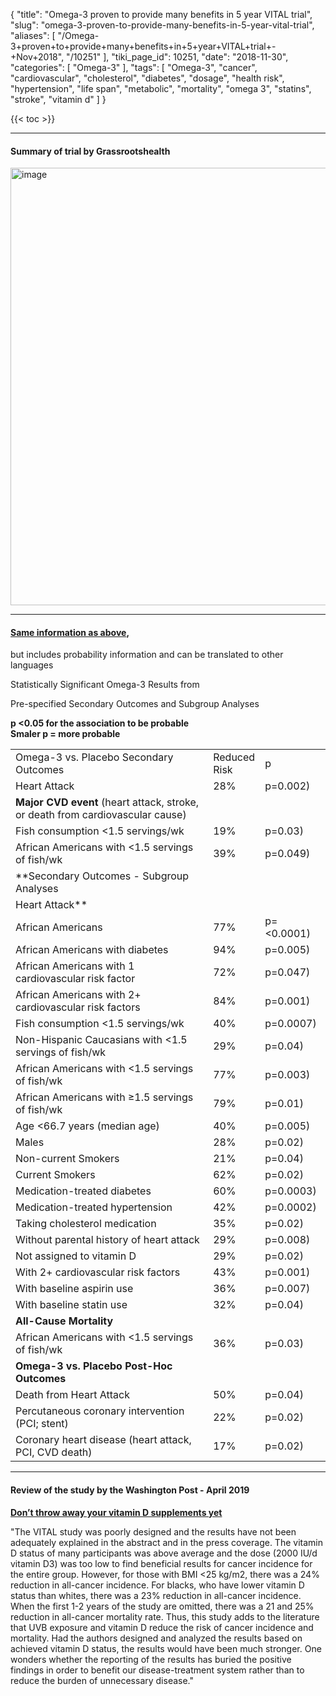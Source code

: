 {
    "title": "Omega-3 proven to provide many benefits in 5 year VITAL trial",
    "slug": "omega-3-proven-to-provide-many-benefits-in-5-year-vital-trial",
    "aliases": [
        "/Omega-3+proven+to+provide+many+benefits+in+5+year+VITAL+trial+-+Nov+2018",
        "/10251"
    ],
    "tiki_page_id": 10251,
    "date": "2018-11-30",
    "categories": [
        "Omega-3"
    ],
    "tags": [
        "Omega-3",
        "cancer",
        "cardiovascular",
        "cholesterol",
        "diabetes",
        "dosage",
        "health risk",
        "hypertension",
        "life span",
        "metabolic",
        "mortality",
        "omega 3",
        "statins",
        "stroke",
        "vitamin d"
    ]
}


{{< toc >}}

---

#### Summary of trial by Grassrootshealth

<img src="https://d378j1rmrlek7x.cloudfront.net/attachments/jpeg/vital-table.jpg" alt="image" width="700">

---

#### [Same information as above](http://campaign.r20.constantcontact.com/render?m=1102722411090&ca=162e997f-307b-4918-9a04-2d6d31a4fda6),   
but includes probability information and can be translated to other languages

Statistically Significant Omega-3 Results from 

Pre-specified Secondary Outcomes and Subgroup Analyses 

 **p <0.05 for the association to be probable  
Smaler p = more probable** 

| | | |
| --- | --- | --- |
| Omega-3 vs. Placebo Secondary Outcomes | Reduced <br>Risk | p |
| Heart Attack | 28%   | p=0.002) |
|  **Major CVD event** (heart attack, stroke, <br>or death from cardiovascular cause) |
| Fish consumption <1.5 servings/wk | 19%   | p=0.03) |
| African Americans with <1.5 servings of fish/wk | 39%   | p=0.049) |
|  **Secondary Outcomes - Subgroup Analyses  
Heart Attack**  |
| African Americans | 77%   | p=<0.0001) |
| African Americans with diabetes | 94%   | p=0.005) |
| African Americans with 1 cardiovascular risk factor | 72%   | p=0.047) |
| African Americans with 2+ cardiovascular risk factors | 84%   | p=0.001) |
| Fish consumption <1.5 servings/wk | 40%   | p=0.0007) |
| Non-Hispanic Caucasians with <1.5 servings of fish/wk | 29%   | p=0.04) |
| African Americans with <1.5 servings of fish/wk | 77%   | p=0.003) |
| African Americans with ≥1.5 servings of fish/wk | 79%   | p=0.01) |
| Age <66.7 years (median age) | 40%   | p=0.005) |
| Males | 28%   | p=0.02) |
| Non-current Smokers | 21%   | p=0.04) |
| Current Smokers | 62%   | p=0.02) |
| Medication-treated diabetes | 60%   | p=0.0003) |
| Medication-treated hypertension | 42%   | p=0.0002) |
| Taking cholesterol medication | 35%   | p=0.02) |
| Without parental history of heart attack | 29%   | p=0.008) |
| Not assigned to vitamin D | 29%   | p=0.02) |
| With 2+ cardiovascular risk factors | 43%   | p=0.001) |
| With baseline aspirin use | 36%   | p=0.007) |
| With baseline statin use | 32%   | p=0.04) |
|  **All-Cause Mortality**  |
| African Americans with <1.5 servings of fish/wk | 36%   | p=0.03) |
|  **Omega-3 vs. Placebo&nbsp;Post-Hoc Outcomes**  |
| Death from Heart Attack | 50%   | p=0.04) |
| Percutaneous coronary intervention (PCI; stent)  | 22%   | p=0.02) |
| Coronary heart disease (heart attack, PCI, CVD death) | 17%   | p=0.02) |

<!-- ~tc~ start ~/tc~ -->

---

#### Review of the study by the Washington Post - April 2019

 **[Don’t throw away your vitamin D supplements yet](https://www.washingtonpost.com/lifestyle/wellness/dont-throw-away-your-vitamin-d-supplements-yet/2019/04/01/56c0961c-4c13-11e9-b79a-961983b7e0cd_story.html?utm_term=.92c391a69ba1)** 

"The VITAL study was poorly designed and the results have not been adequately explained in the abstract and in the press coverage. The vitamin D status of many participants was above average and the dose (2000 IU/d vitamin D3) was too low to find beneficial results for cancer incidence for the entire group. However, for those with BMI <25 kg/m2, there was a 24% reduction in all-cancer incidence. For blacks, who have lower vitamin D status than whites, there was a 23% reduction in all-cancer incidence. When the first 1-2 years of the study are omitted, there was a 21 and 25% reduction in all-cancer mortality rate. Thus, this study adds to the literature that UVB exposure and vitamin D reduce the risk of cancer incidence and mortality. Had the authors designed and analyzed the results based on achieved vitamin D status, the results would have been much stronger. One wonders whether the reporting of the results has buried the positive findings in order to benefit our disease-treatment system rather than to reduce the burden of unnecessary disease."